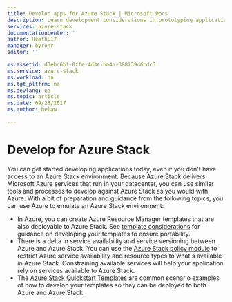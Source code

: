 ```yaml
---
title: Develop apps for Azure Stack | Microsoft Docs
description: Learn development considerations in prototyping applications on Azure Stack
services: azure-stack
documentationcenter: ''
author: HeathL17
manager: byronr
editor: ''

ms.assetid: d3ebc6b1-0ffe-4d3e-ba4a-388239d6cdc3
ms.service: azure-stack
ms.workload: na
ms.tgt_pltfrm: na
ms.devlang: na
ms.topic: article
ms.date: 09/25/2017
ms.author: helaw

---
```

# Develop for Azure Stack
You can get started developing applications today, even if you don't have access to an Azure Stack environment. Because Azure Stack delivers Microsoft Azure services that run in your datacenter, you can use similar tools and processes to develop against Azure Stack as you would with Azure.  With a bit of preparation and guidance from the following topics, you can use Azure to emulate an Azure Stack environment:

* In Azure, you can create Azure Resource Manager templates that are also deployable to Azure Stack.  See [template considerations](azure-stack-develop-templates.md) for guidance on developing your templates to ensure portability.
* There is a delta in service availability and service versioning between Azure and Azure Stack. You can use the [Azure Stack policy module](azure-stack-policy-module.md) to restrict Azure service availability and resource types to what's available in Azure Stack. Constraining available services will help your application rely on services available to Azure Stack.
* The [Azure Stack Quickstart Templates](https://github.com/Azure/AzureStack-QuickStart-Templates) are common scenario examples of how to develop your templates so they can be deployed to both Azure and Azure Stack.


